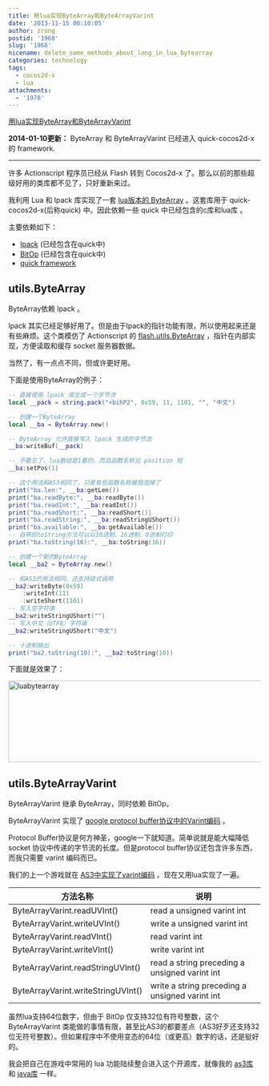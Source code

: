 ```yaml
---
title: 用lua实现ByteArray和ByteArrayVarint
date: '2013-11-15 00:10:05'
author: zrong
postid: '1968'
slug: '1968'
nicename: delete_some_methods_about_long_in_lua_bytearray
categories: technology
tags:
  - cocos2d-x
  - lua
attachments:
  - '1978'
---
```


[用lua实现ByteArray和ByteArrayVarint](http://blog.zengrong.net/post/1968.html)

**2014-01-10更新：** ByteArray 和 ByteArrayVarint 已经进入 quick-cocos2d-x 的 framework.
<hr>

许多 Actionscript 程序员已经从 Flash 转到 Cocos2d-x 了。那么以前的那些超级好用的类库都不见了，只好重新来过。

我利用 Lua 和 lpack 库实现了一套 [lua版本的 ByteArray][3] 。这套库用于 quick-cocos2d-x(后称quick) 中。因此依赖一些 quick 中已经包含的c库和lua库 。

主要依赖如下：

* [lpack][5] (已经包含在quick中)
* [BitOp][6] (已经包含在quick中)
* [quick framework][4]

<!--more-->

## utils.ByteArray

ByteArray依赖 lpack 。

lpack 其实已经足够好用了。但是由于lpack的指针功能有限，所以使用起来还是有些麻烦。这个类模仿了 Actionscript 的 [flash.utils.ByteArray][7] ，指针在内部实现，方便读取和缓存 socket 服务器数据。

当然了，有一点点不同，但或许更好用。

下面是使用ByteArray的例子：

``` lua
-- 直接使用 lpack 库生成一个字节流
local __pack = string.pack("<bihP2", 0x59, 11, 1101, "", "中文")

-- 创建一个ByteArray
local __ba = ByteArray.new()

-- ByteArray 允许直接写入 lpack 生成的字节流
__ba:writeBuf(__pack)

-- 不要忘了，lua数组是1基的。而且函数名称比 position 短
__ba:setPos(1)

-- 这个用法和AS3相同了，只是有些函数名称被我改掉了
print("ba.len:", __ba:getLen())
print("ba.readByte:", __ba:readByte())
print("ba.readInt:", __ba:readInt())
print("ba.readShort:", __ba:readShort())
print("ba.readString:", __ba:readStringUShort())
print("ba.available:", __ba:getAvailable())
-- 自带的toString方法可以以10进制、16进制、8进制打印
print("ba.toString(16):", __ba:toString(16))

-- 创建一个新的ByteArray
local __ba2 = ByteArray.new()

-- 和AS3的用法相同，还支持链式调用
__ba2:writeByte(0x59)
	:writeInt(11)
	:writeShort(1101)
-- 写入空字符串
__ba2:writeStringUShort("")
-- 写入中文（UTF8）字符串
__ba2:writeStringUShort("中文")

-- 十进制输出
print("ba2.toString(10):", __ba2:toString(10))
```

下面就是效果了：

<img src="/uploads/2013/11/luabytearray.png" alt="luabytearray" width="574" height="163" class="aligncenter size-full wp-image-1969" />

## utils.ByteArrayVarint

ByteArrayVarint 继承 ByteArray，同时依赖 BitOp。

ByteArrayVarint 实现了 [google protocol buffer协议中的Varint编码][8] 。

Protocol Buffer协议是何方神圣，google一下就知道。简单说就是能大幅降低 socket 协议中传递的字节流的长度。但是protocol buffer协议还包含许多东西，而我只需要 varint 编码而已。

我们的上一个游戏就在 [AS3中实现了varint编码][9] 。现在又用lua实现了一遍。

|方法名称|说明|
|----|----|
|ByteArrayVarint.readUVInt()|read a unsigned varint int|
|ByteArrayVarint.writeUVInt()|write a unsigned varint int|
|ByteArrayVarint.readVInt()|read varint int|
|ByteArrayVarint.writeVInt()|write varint int|
|ByteArrayVarint.readStringUVInt()|read a string preceding a unsigned varint int|
|ByteArrayVarint.writeStringUVInt()|write a string preceding a unsigned varint int|

虽然lua支持64位数字，但由于 BitOp 仅支持32位有符号整数，这个 ByteArrayVarint 类能做的事情有限，甚至比AS3的都要差点（AS3好歹还支持32位无符号整数）。但如果程序中不使用变态的64位（或更高）数字的话，还是挺好的。

我会把自己在游戏中常用的 lua 功能陆续整合进入这个开源库，就像我的 [as3库][1] 和 [java库][2] 一样。

[1]: https://github.com/zrong/as3
[2]: https://github.com/zrong/java
[3]: https://github.com/zrong/lua
[4]: https://github.com/dualface/quick-cocos2d-x/tree/develop/framework
[5]: http://underpop.free.fr/l/lua/lpack/
[6]: http://bitop.luajit.org/index.html
[7]: http://help.adobe.com/en_US/FlashPlatform/reference/actionscript/3/flash/utils/ByteArray.html
[8]: https://developers.google.com/protocol-buffers/docs/encoding
[9]: https://github.com/zrong/as3/blob/dev/src/org/zengrong/utils/ByteArrayVariant.as
